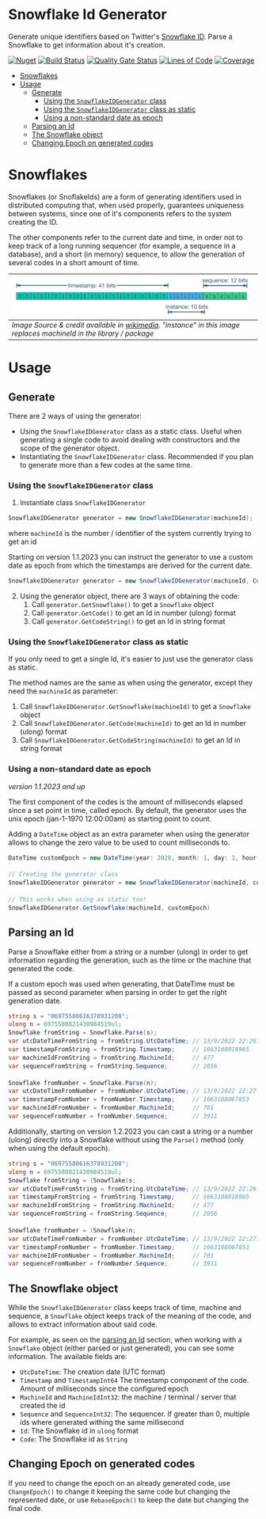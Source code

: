 # Snowflake Id Generator

Generate unique identifiers based on Twitter's [Snowflake ID](https://en.wikipedia.org/wiki/Snowflake_ID).
Parse a Snowflake to get information about it's creation.


[![Nuget](https://img.shields.io/nuget/v/SnowflakeIDGenerator?logo=nuget)](https://www.nuget.org/packages/SnowflakeIDGenerator)
[![Build Status](https://dev.azure.com/fenase/SnowflakeIDGenerator/_apis/build/status%2FSnowflakeIDGenerator-CI?branchName=master)](https://dev.azure.com/fenase/SnowflakeIDGenerator/_build/latest?definitionId=21)
[![Quality Gate Status](https://sonarcloud.io/api/project_badges/measure?project=fenase_SnowflakeIDGenerator2&metric=alert_status)](https://sonarcloud.io/summary/overall?id=fenase_SnowflakeIDGenerator2)
[![Lines of Code](https://sonarcloud.io/api/project_badges/measure?project=fenase_SnowflakeIDGenerator2&metric=ncloc)](https://sonarcloud.io/summary/overall?id=fenase_SnowflakeIDGenerator2)
[![Coverage](https://sonarcloud.io/api/project_badges/measure?project=fenase_SnowflakeIDGenerator2&metric=coverage)](https://sonarcloud.io/summary/overall?id=fenase_SnowflakeIDGenerator2)


- [Snowflakes](#snowflakes)
- [Usage](#usage)
  - [Generate](#generate)
    - [Using the `SnowflakeIDGenerator` class](#using-the-snowflakeidgenerator-class)
    - [Using the `SnowflakeIDGenerator` class as static](#using-the-snowflakeidgenerator-class-as-static)
    - [Using a non-standard date as epoch](#using-a-non-standard-date-as-epoch)
  - [Parsing an Id](#parsing-an-id)
  - [The Snowflake object](#the-snowflake-object)
  - [Changing Epoch on generated codes](#changing-epoch-on-generated-codes)


# Snowflakes

Snowflakes (or SnoflakeIds) are a form of generating identifiers used in distributed computing that, when used properly,
guarantees uniqueness between systems, since one of it's components refers to the system creating the ID.

The other components refer to the current date and time, in order not to keep track of a long running sequencer
(for example, a sequence in a database),
and a short (in memory) sequence, to allow the generation of several codes in a short amount of time.

| ![SnowflakeId components](https://raw.githubusercontent.com/fenase/SnowflakeIDGenerator/master/ReadmeImages/SnowflakeId-Wikipedia.png) |
|:--| 
| *Image Source & credit available in [wikimedia](https://commons.wikimedia.org/wiki/File:Snowflake-identifier.png). "instance" in this image replaces machineId in the library / package* |


# Usage

## Generate

There are 2 ways of using the generator:
* Using the `SnowflakeIDGenerator` class as a static class.
Useful when generating a single code to avoid dealing with constructors and the scope of the generator object.
* Instantiating the `SnowflakeIDGenerator` class. 
Recommended if you plan to generate more than a few codes at the same time.

### Using the `SnowflakeIDGenerator` class

1. Instantiate class `SnowflakeIDGenerator`
```c#
SnowflakeIDGenerator generator = new SnowflakeIDGenerator(machineId);
```
where `machineId` is the number / identifier of the system currently trying to get an id

Starting on version 1.1.2023 you can instruct the generator to use a custom date as epoch 
from which the timestamps are derived for the current date.
```c#
SnowflakeIDGenerator generator = new SnowflakeIDGenerator(machineId, CustomEpoch);
```

2. Using the generator object, there are 3 ways of obtaining the code:
   1. Call `generator.GetSnowflake()` to get a `Snowflake` object
   2. Call `generator.GetCode()` to get an Id in number (ulong) format
   3. Call `generator.GetCodeString()` to get an Id in string format

### Using the `SnowflakeIDGenerator` class as static

If you only need to get a single Id, it's easier to just use the generator class as static.

The method names are the same as when using the generator, except they need the `machineId` as parameter:
   
1. Call `SnowflakeIDGenerator.GetSnowflake(machineId)` to get a `Snowflake` object
2. Call `SnowflakeIDGenerator.GetCode(machineId)` to get an Id in number (ulong) format
3. Call `SnowflakeIDGenerator.GetCodeString(machineId)` to get an Id in string format

### Using a non-standard date as epoch

*version 1.1.2023 and up*

The first component of the codes is the amount of milliseconds elapsed since a set point in time, called epoch.
By default, the generator uses the unix epoch (jan-1-1970 12:00:00am) as starting point to count.

Adding a `DateTime` object as an extra parameter when using the generator allows to change the zero value to be used to count milliseconds to.

```c#
DateTime customEpoch = new DateTime(year: 2020, month: 1, day: 1, hour: 0, minute: 0, second: 0, DateTimeKind.Utc);

// Creating the generator class
SnowflakeIDGenerator generator = new SnowflakeIDGenerator(machineId, customEpoch);

// This works when using as static too!
SnowflakeIDGenerator.GetSnowflake(machineId, customEpoch)
```

## Parsing an Id

Parse a Snowflake either from a string or a number (ulong) in order to get information regarding the generation,
such as the time or the machine that generated the code.

If a custom epoch was used when generating, that DateTime must be passed as second parameter when parsing in order to get the right generation date.

```c#
string s = "06975580616378931208";
ulong n = 6975580821430984519ul;
Snowflake fromString = Snowflake.Parse(s);
var utcDateTimeFromString = fromString.UtcDateTime; // 13/9/2022 22:26:58
var timestampFromString = fromString.Timestamp;     // 1663108018965
var machineIdFromString = fromString.MachineId;     // 477
var sequenceFromString = fromString.Sequence;       // 2056

Snowflake fromNumber = Snowflake.Parse(n);
var utcDateTimeFromNumber = fromNumber.UtcDateTime; // 13/9/2022 22:27:47
var timestampFromNumber = fromNumber.Timestamp;     // 1663108067853
var machineIdFromNumber = fromNumber.MachineId;     // 701
var sequenceFromNumber = fromNumber.Sequence;       // 3911
```

Additionally, starting on version 1.2.2023 you can cast a string or a number (ulong) directly into a Snowflake
without using the `Parse()` method (only when using the default epoch).

```c#
string s = "06975580616378931208";
ulong n = 6975580821430984519ul;
Snowflake fromString = (Snowflake)s;
var utcDateTimeFromString = fromString.UtcDateTime; // 13/9/2022 22:26:58
var timestampFromString = fromString.Timestamp;     // 1663108018965
var machineIdFromString = fromString.MachineId;     // 477
var sequenceFromString = fromString.Sequence;       // 2056

Snowflake fromNumber = (Snowflake)n;
var utcDateTimeFromNumber = fromNumber.UtcDateTime; // 13/9/2022 22:27:47
var timestampFromNumber = fromNumber.Timestamp;     // 1663108067853
var machineIdFromNumber = fromNumber.MachineId;     // 701
var sequenceFromNumber = fromNumber.Sequence;       // 3911
```

## The Snowflake object

While the `SnowflakeIDGenerator` class keeps track of time, machine and sequence,
a `Snowflake` object keeps track of the meaning of the code, and allows to extract information about said code.

For example, as seen on the [parsing an Id](#parsing-an-id) section, when working with a `Snowflake` object
(either parsed or just generated), you can see some information. The available fields are:

* `UtcDateTime`: The creation date (UTC format)
* `Timestamp` and `TimestampInt64` The timestamp component of the code. Amount of milliseconds since the configured epoch
* `MachineId` and `MachineIdInt32`: the machine / terminal / server that created the id
* `Sequence` and `SequenceInt32`: The sequencer. If greater than 0, multiple ids where generated withing the same millisecond
* `Id`: The Snowflake id in `ulong` format
* `Code`: The Snowflake id as `String`


## Changing Epoch on generated codes

If you need to change the epoch on an already generated code,
use `ChangeEpoch()` to change it keeping the same code but changing the represented date,
or use `RebaseEpoch()` to keep the date but changing the final code.
